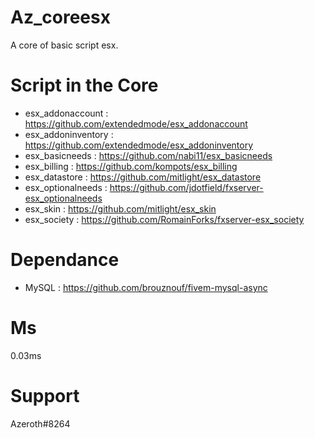 # Az_coreesx
A core of basic script esx.

# Script in the Core

- esx_addonaccount : https://github.com/extendedmode/esx_addonaccount
- esx_addoninventory : https://github.com/extendedmode/esx_addoninventory
- esx_basicneeds : https://github.com/nabi11/esx_basicneeds
- esx_billing : https://github.com/kompots/esx_billing
- esx_datastore : https://github.com/mitlight/esx_datastore
- esx_optionalneeds : https://github.com/jdotfield/fxserver-esx_optionalneeds
- esx_skin : https://github.com/mitlight/esx_skin
- esx_society : https://github.com/RomainForks/fxserver-esx_society

# Dependance

- MySQL : https://github.com/brouznouf/fivem-mysql-async

# Ms

0.03ms

# Support
Azeroth#8264
